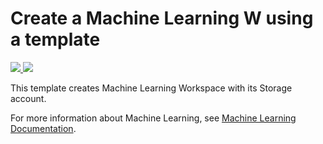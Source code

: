 # Create a Machine Learning W using a template

<a href="https://portal.azure.com/#create/Microsoft.Template/uri/https%3A%2F%2Fraw.githubusercontent.com%2Fazure%2Fazure-quickstart-templates%2Fmaster%2F101-machine-learning-create%2Fazuredeploy.json" target="_blank">
    <img src="http://azuredeploy.net/deploybutton.png"/>
</a>

<a href="https://portal.azure.us/#create/Microsoft.Template/uri/https%3A%2F%2Fraw.githubusercontent.com%2Fazure%2Fazure-quickstart-templates%2Fmaster%2F101-machine-learning-create%2Fazuredeploy.json" target="_blank">
    <img src="http://azuredeploy.net/AzureGov.png"/>
</a>

This template creates Machine Learning Workspace with its Storage account.

For more information about Machine Learning, see [Machine Learning Documentation](https://docs.microsoft.com/en-us/azure/machine-learning/studio/).